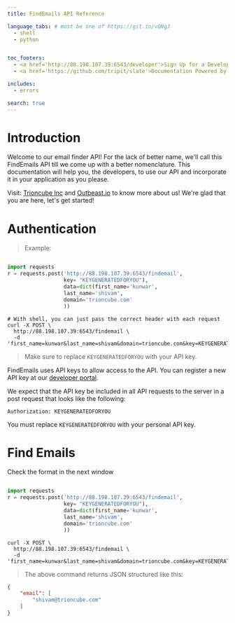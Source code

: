 ```yaml
---
title: FindEmails API Reference

language_tabs: # must be one of https://git.io/vQNgJ
  - shell
  - python


toc_footers:
  - <a href='http://88.198.107.39:6543/developer'>Sign Up for a Developer Key</a>
  - <a href='https://github.com/tripit/slate'>Documentation Powered by Slate</a>

includes:
  - errors

search: true
---
```


# Introduction
Welcome to our email finder API! For the lack of better name, we'll call this FindEmails API till we come up with a better nomenclature. 
This documentation will help you, the developers, to use our API and incorporate it in your application as you please.

Visit: [Trioncube Inc](https://www.trioncube.com) and [Outbeast.io](https://www.outbeast.io) to know more about us!
We're glad that you are here, let's get started!

# Authentication

> Example:

```python

import requests
r = requests.post('http://88.198.107.39:6543/findemail', 
                  key= "KEYGENERATEDFORYOU"), 
                  data=dict(first_name='kunwar', 
                  last_name='shivam', 
                  domain='trioncube.com'
                  ))
```

```shell
# With shell, you can just pass the correct header with each request
curl -X POST \
  http://88.198.107.39:6543/findemail \
  -d 'first_name=kunwar&last_name=shivam&domain=trioncube.com&key=KEYGENERATEDFORYOU'
```

> Make sure to replace `KEYGENERATEDFORYOU` with your API key.

FindEmails uses API keys to allow access to the API. You can register a new API key at our [developer portal](http://88.198.107.39:6543/developer).

We expect that the API key be included in all API requests to the server in a post request that looks like the following:

`Authorization: KEYGENERATEDFORYOU`

<aside class="notice">
You must replace <code>KEYGENERATEDFORYOU</code> with your personal API key.
</aside>

# Find Emails

Check the format in the next window

```python

import requests
r = requests.post('http://88.198.107.39:6543/findemail', 
                  key= "KEYGENERATEDFORYOU"), 
                  data=dict(first_name='kunwar', 
                  last_name='shivam', 
                  domain='trioncube.com'
                  ))
```

```shell
curl -X POST \
  http://88.198.107.39:6543/findemail \
  -d 'first_name=kunwar&last_name=shivam&domain=trioncube.com&key=KEYGENERATEDFORYOU'
```

> The above command returns JSON structured like this:

```json
{
    "email": [
        "shivam@trioncube.com"
    ]
}
```


